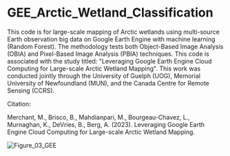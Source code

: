# GEE_Arctic_Wetland_Classification

This code is for large-scale mapping of Arctic wetlands using multi-source Earth observation big data on Google Earth Engine with machine learning (Random Forest). The methodology tests both Object-Based Image Analysis (OBIA) and Pixel-Based Image Analysis (PBIA) techniques. This code is associated with the study titled: "Leveraging Google Earth Engine Cloud Computing for Large-scale Arctic Wetland Mapping". This work was conducted jointly through the University of Guelph (UOG), Memorial University of Newfoundland (MUN), and the Canada Centre for Remote Sensing (CCRS).

Citation:

Merchant, M., Brisco, B., Mahdianpari, M., Bourgeau-Chavez, L., Murnaghan, K., DeVries, B., Berg, A. (2023). Leveraging Google Earth Engine Cloud Computing for Large-scale Arctic Wetland Mapping.

![Figure_03_GEE](https://github.com/RemoteSenseiMichael/GEE_Arctic_Wetland_Classification/assets/83989128/e51caae3-3964-4351-af55-89dec4442df8)

